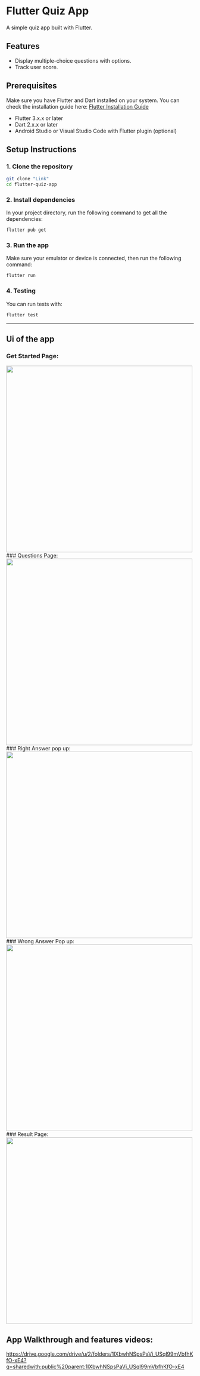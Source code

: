 # Flutter Quiz App

A simple quiz app built with Flutter.

## Features

- Display multiple-choice questions with options.
- Track user score.

## Prerequisites

Make sure you have Flutter and Dart installed on your system. You can check the installation guide here: [Flutter Installation Guide](https://flutter.dev/docs/get-started/install)

- Flutter 3.x.x or later
- Dart 2.x.x or later
- Android Studio or Visual Studio Code with Flutter plugin (optional)

## Setup Instructions

### 1. Clone the repository

```bash
git clone "Link"
cd flutter-quiz-app
```

### 2. Install dependencies

In your project directory, run the following command to get all the dependencies:

```bash
flutter pub get
```

### 3. Run the app

Make sure your emulator or device is connected, then run the following command:

```bash
flutter run
```

### 4. Testing

You can run tests with:

```bash
flutter test
```

---
## Ui of the app

### Get Started Page:
<img src="Screenshot_2025-01-19-17-39-03-49_c3b14969e97cb8b0f576642b249056d5.jpg" width="500">
### Questions Page:
<img src="Screenshot_2025-01-19-17-39-17-98_c3b14969e97cb8b0f576642b249056d5.jpg" width="500">
### Right Answer pop up:
<img src="Screenshot_2025-01-19-17-39-21-52_c3b14969e97cb8b0f576642b249056d5.jpg" width="500">
### Wrong Answer Pop up:
<img src="Screenshot_2025-01-19-17-39-30-46_c3b14969e97cb8b0f576642b249056d5.jpg" width="500">
### Result Page:
<img src="Screenshot_2025-01-19-17-39-43-04_c3b14969e97cb8b0f576642b249056d5.jpg" width="500">

## App Walkthrough and features videos:
https://drive.google.com/drive/u/2/folders/1lXbwhNSpsPaVi_USql99mVbfhKfO-xE4?q=sharedwith:public%20parent:1lXbwhNSpsPaVi_USql99mVbfhKfO-xE4

